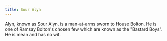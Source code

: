 ```yaml
---
title: Sour Alyn
---
```


Alyn, known as Sour Alyn, is a man-at-arms sworn to House Bolton. He is one of Ramsay Bolton's chosen few which are known as the "Bastard Boys". He is mean and has no wit.


